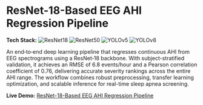 # ResNet-18-Based EEG AHI Regression Pipeline

**Tech Stack:**
![ResNet18](https://img.shields.io/badge/ResNet18-D00000?logo=pytorch&logoColor=white)
![ResNet50](https://img.shields.io/badge/ResNet50-EE4C2C?logo=pytorch&logoColor=white)
![YOLOv5](https://img.shields.io/badge/YOLOv5-FF9900?logo=pytorch&logoColor=white)
![YOLOv8](https://img.shields.io/badge/YOLOv8-0072C6?logo=pytorch&logoColor=white)

An end‑to‑end deep learning pipeline that regresses continuous AHI from EEG spectrograms using a ResNet‑18 backbone. With subject-stratified validation, it achieves an RMSE of 6.8 events/hour and a Pearson correlation coefficient of 0.76, delivering accurate severity rankings across the entire AHI range. The workflow combines robust preprocessing, transfer learning optimization, and scalable inference for real-time sleep apnea screening.

**Live Demo:** [ResNet-18-Based EEG AHI Regression Pipeline](https://resnet-18-based-eeg-ahi-regression-pipeline.streamlit.app)
